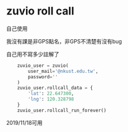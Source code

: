 # zuvio roll call

自己使用



我沒有課是非GPS點名，非GPS不清楚有沒有bug

自己用不寫多少註解了



```python
    zuvio_user = zuvio(
        user_mail='@nkust.edu.tw',
        password=''
    )
    zuvio_user.rollcall_data = {
        'lat': 22.647300,
        'lng': 120.328798
    }
    zuvio_user.rollcall_run_forever()
```



2019/11/18可用

